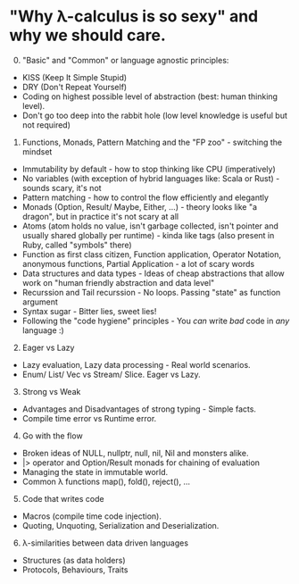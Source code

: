 # "Why λ-calculus is so sexy" and why we should care.


0. "Basic" and "Common" or language agnostic principles:

  * KISS (Keep It Simple Stupid)
  * DRY (Don't Repeat Yourself)
  * Coding on highest possible level of abstraction (best: human thinking level).
  * Don't go too deep into the rabbit hole (low level knowledge is useful but not required)


1. Functions, Monads, Pattern Matching and the "FP zoo" - switching the mindset

  * Immutability by default - how to stop thinking like CPU (imperatively)
  * No variables (with exception of hybrid languages like: Scala or Rust) - sounds scary, it's not
  * Pattern matching - how to control the flow efficiently and elegantly
  * Monads (Option, Result/ Maybe, Either, …) - theory looks like "a dragon", but in practice it's not scary at all
  * Atoms (atom holds no value, isn't garbage collected, isn't pointer and usually shared globally per runtime) - kinda like tags (also present in Ruby, called "symbols" there)
  * Function as first class citizen, Function application, Operator Notation, anonymous functions, Partial Application - a lot of scary words
  * Data structures and data types - Ideas of cheap abstractions that allow work on "human friendly abstraction and data level"
  * Recurssion and Tail recurssion - No loops. Passing "state" as function argument
  * Syntax sugar - Bitter lies, sweet lies!
  * Following the "code hygiene" principles - You _can_ write _bad_ code in _any_ language :)


2. Eager vs Lazy

  * Lazy evaluation, Lazy data processing - Real world scenarios.
  * Enum/ List/ Vec vs Stream/ Slice. Eager vs Lazy.


3. Strong vs Weak

  * Advantages and Disadvantages of strong typing - Simple facts.
  * Compile time error vs Runtime error.


4. Go with the flow

  * Broken ideas of NULL, nullptr, null, nil, Nil and monsters alike.
  * |> operator and Option/Result monads for chaining of evaluation
  * Managing the state in immutable world.
  * Common λ functions map(), fold(), reject(), …


5. Code that writes code

  * Macros (compile time code injection).
  * Quoting, Unquoting, Serialization and Deserialization.


6. λ-similarities between data driven languages

  * Structures (as data holders)
  * Protocols, Behaviours, Traits

